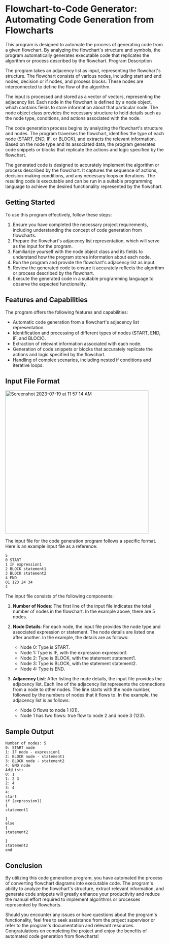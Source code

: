 # Flowchart-to-Code Generator: Automating Code Generation from Flowcharts

This program is designed to automate the process of generating code from a given flowchart. By analyzing the flowchart's structure and symbols, the program automatically generates executable code that replicates the algorithm or process described by the flowchart.
Program Description

The program takes an adjacency list as input, representing the flowchart's structure. The flowchart consists of various nodes, including start and end nodes, decision or if nodes, and process blocks. These nodes are interconnected to define the flow of the algorithm.

The input is processed and stored as a vector of vectors, representing the adjacency list. Each node in the flowchart is defined by a node object, which contains fields to store information about that particular node. The node object class provides the necessary structure to hold details such as the node type, conditions, and actions associated with the node.

The code generation process begins by analyzing the flowchart's structure and nodes. The program traverses the flowchart, identifies the type of each node (START, END, IF, or BLOCK), and extracts the relevant information. Based on the node type and its associated data, the program generates code snippets or blocks that replicate the actions and logic specified by the flowchart.

The generated code is designed to accurately implement the algorithm or process described by the flowchart. It captures the sequence of actions, decision-making conditions, and any necessary loops or iterations. The resulting code is executable and can be run in a suitable programming language to achieve the desired functionality represented by the flowchart.

## Getting Started

To use this program effectively, follow these steps:

  1. Ensure you have completed the necessary project requirements, including understanding the concept of code generation from flowcharts.
  2. Prepare the flowchart's adjacency list representation, which will serve as the input for the program.
  3. Familiarize yourself with the node object class and its fields to understand how the program stores information about each node.
  4. Run the program and provide the flowchart's adjacency list as input.
  5. Review the generated code to ensure it accurately reflects the algorithm or process described by the flowchart.
  6. Execute the generated code in a suitable programming language to observe the expected functionality.

## Features and Capabilities

The program offers the following features and capabilities:

  - Automatic code generation from a flowchart's adjacency list representation.
  - Identification and processing of different types of nodes (START, END, IF, and BLOCK).
  - Extraction of relevant information associated with each node.
  - Generation of code snippets or blocks that accurately replicate the actions and logic specified by the flowchart.
  - Handling of complex scenarios, including nested if conditions and iterative loops.

## Input File Format

<img width="451" alt="Screenshot 2023-07-19 at 11 57 14 AM" src="https://github.com/pdj555/Flowchart-to-Code-Generator/assets/102199778/b0716158-9b55-44ed-9f40-286c09478a51">

The input file for the code generation program follows a specific format. Here is an example input file as a reference:

    5
    0 START
    1 IF expression1
    2 BLOCK statement1
    3 BLOCK statement2
    4 END
    01 123 24 34
    4

The input file consists of the following components:

1. **Number of Nodes**: The first line of the input file indicates the total number of nodes in the flowchart. In the example above, there are 5 nodes.

2. **Node Details**: For each node, the input file provides the node type and associated expression or statement. The node details are listed one after another. In the example, the details are as follows:
    - Node 0: Type is START.
    - Node 1: Type is IF, with the expression expression1.
    - Node 2: Type is BLOCK, with the statement statement1.
    - Node 3: Type is BLOCK, with the statement statement2.
    - Node 4: Type is END.

3. **Adjacency List**: After listing the node details, the input file provides the adjacency list. Each line of the adjacency list represents the connections from a node to other nodes. The line starts with the node number, followed by the numbers of nodes that it flows to. In the example, the adjacency list is as follows:
    - Node 0 flows to node 1 (01).
    - Node 1 has two flows: true flow to node 2 and node 3 (123).

## Sample Output
    Number of nodes: 5
    0: START node
    1: IF node - expression1
    2: BLOCK node - statement1
    3: BLOCK node - statement2
    4: END node
    AdjList:
    0: 1
    1: 2 3
    2: 4
    3: 4
    4: 
    start
    if (expression1)
    {
    statement1
    
    }
    else
    {
    statement2
    
    }
    statement2
    end

## Conclusion

By utilizing this code generation program, you have automated the process of converting flowchart diagrams into executable code. The program's ability to analyze the flowchart's structure, extract relevant information, and generate code snippets will greatly enhance your productivity and reduce the manual effort required to implement algorithms or processes represented by flowcharts.

Should you encounter any issues or have questions about the program's functionality, feel free to seek assistance from the project supervisor or refer to the program's documentation and relevant resources. Congratulations on completing the project and enjoy the benefits of automated code generation from flowcharts!
